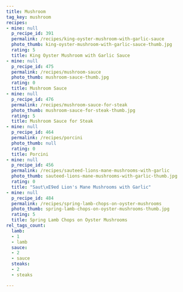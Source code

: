 ```yaml
---
title: Mushroom
tag_key: mushroom
recipes:
- mine: null
  p_recipe_id: 391
  permalink: /recipes/king-oyster-mushroom-with-garlic-sauce
  photo_thumb: king-oyster-mushroom-with-garlic-sauce-thumb.jpg
  rating: 5
  title: King Oyster Mushroom with Garlic Sauce
- mine: null
  p_recipe_id: 475
  permalink: /recipes/mushroom-sauce
  photo_thumb: mushroom-sauce-thumb.jpg
  rating: 0
  title: Mushroom Sauce
- mine: null
  p_recipe_id: 476
  permalink: /recipes/mushroom-sauce-for-steak
  photo_thumb: mushroom-sauce-for-steak-thumb.jpg
  rating: 5
  title: Mushroom Sauce for Steak
- mine: null
  p_recipe_id: 464
  permalink: /recipes/porcini
  photo_thumb: null
  rating: 0
  title: Porcini
- mine: null
  p_recipe_id: 456
  permalink: /recipes/sauteed-lions-mane-mushrooms-with-garlic
  photo_thumb: sauteed-lions-mane-mushrooms-with-garlic-thumb.jpg
  rating: 0
  title: "Saut\xE9ed Lion's Mane Mushrooms with Garlic"
- mine: null
  p_recipe_id: 484
  permalink: /recipes/spring-lamb-chops-on-oyster-mushrooms
  photo_thumb: spring-lamb-chops-on-oyster-mushrooms-thumb.jpg
  rating: 5
  title: Spring Lamb Chops on Oyster Mushrooms
rel_tags_count:
  lamb:
  - 1
  - lamb
  sauce:
  - 2
  - sauce
  steaks:
  - 2
  - steaks

---
```

